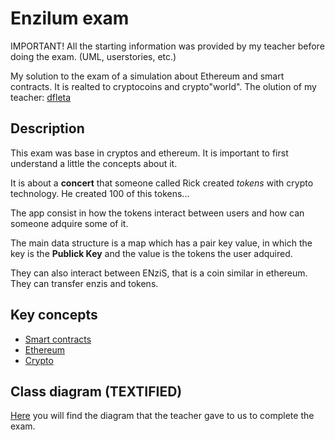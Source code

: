 # Enzilum exam

IMPORTANT! All the starting information was provided by my teacher before doing the exam. (UML, userstories, etc.)

My solution to the exam of a simulation about Ethereum and smart contracts. It is realted to cryptocoins and crypto"world". The olution of my teacher: [dfleta](https://github.com/dfleta/EnZinIum)

## Description

This exam was base in cryptos and ethereum. It is important to first understand a little the concepts about it.

It is about a **concert** that someone called Rick created *tokens* with crypto technology. He created 100 of this tokens...

The app consist in how the tokens interact between users and how can someone adquire some of it.

The main data structure is a map which has a pair key value, in which the key is the **Publick Key** and the value is the tokens the user adquired.

They can also interact between ENziS, that is a coin similar in ethereum. They can transfer enzis and tokens.

## Key concepts

* [Smart contracts](https://www.ibm.com/topics/smart-contracts)
* [Ethereum](https://www.investopedia.com/terms/e/ethereum.asp)
* [Crypto](https://www.techtarget.com/searchsecurity/definition/cryptography)

## Class diagram (TEXTIFIED)

[Here](./doc/diagramClass.md) you will find the diagram that the teacher gave to us to complete the exam.
